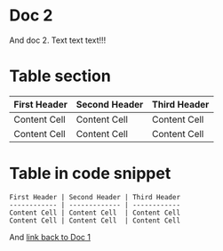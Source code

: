 # Doc 2

And doc 2. Text text text!!!

# Table section

First Header | Second Header | Third Header
------------ | ------------- | ------------
Content Cell | Content Cell  | Content Cell
Content Cell | Content Cell  | Content Cell

# Table in code snippet

```
First Header | Second Header | Third Header
------------ | ------------- | ------------
Content Cell | Content Cell  | Content Cell
Content Cell | Content Cell  | Content Cell
```
And [link back to Doc 1](Doc1.md)

